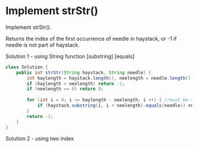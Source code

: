 # Implement strStr()

Implement strStr().

Returns the index of the first occurrence of needle in haystack, or -1 if needle is not part of haystack.


Solution 1 - using String function [substring] [equals]
```java
class Solution {
    public int strStr(String haystack, String needle) {
        int haylength = haystack.length(), neelength = needle.length();
        if (haylength < neelength) return -1;
        if (neelength == 0) return 0;
        
        for (int i = 0; i <= haylength - neelength; i ++) { //must be <=, cannot be <
            if (haystack.substring(i, i + neelength).equals(needle)) return i;
        }
        return -1;
    }
}
```

Solution 2 - using two index
```java

```
